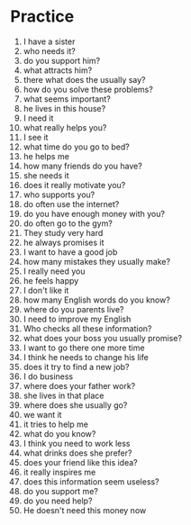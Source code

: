 # Practice

1. I have a sister
2. who needs it?
3. do you support him?
4. what attracts him?
5. there what does the usually say?
6. how do you solve these problems?
7. what seems important?
8. he lives in this house?
9. I need it
10. what really helps you?
11. I see it
12. what time do you go to bed?
13. he helps me
14. how many friends do you have?
15. she needs it
16. does it really motivate you?
17. who supports you?
18. do often use the internet?
19. do you have enough money with you?
20. do often go to the gym?
21. They study very hard
22. he always promises it
23. I want to have a good job
24. how many mistakes they usually make?
25. I really need you
26. he feels happy
27. I don't like it
28. how many English words do you know?
29. where do you parents live?
30. I need to improve my English
31. Who checks all these information?
32. what does your boss you usually promise?
33. I want to go there one more time
34. I think he needs to change his life
35. does it try to find a new job?
36. I do business
37. where does your father work?
38. she lives in that place
39. where does she usually go?
40. we want it
41. it tries to help me
42. what do you know?
43. I think you need to work less
44. what drinks does she prefer?
45. does your friend like this idea?
46. it really inspires me
47. does this information seem useless?
48. do you support me?
49. do you need help?
50. He doesn't need this money now
